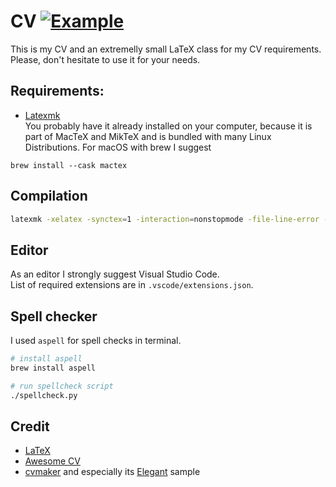 # CV [![Example](https://img.shields.io/badge/example-pdf-green.svg)](https://raw.githubusercontent.com/sikrinick/cv/master/output/pdf/resume.pdf)

This is my CV and an extremelly small LaTeX class for my CV requirements.  
Please, don't hesitate to use it for your needs.
<!--<object data="https://yoursite.com/the.pdf" type="application/pdf" width="700px" height="700px">
    <embed src="http://yoursite.com/the.pdf">
        <p>This browser does not support PDFs. Please download the PDF to view it: <a href="http://yoursite.com/the.pdf">Download PDF</a>.</p>
    </embed>
</object>-->

## Requirements:
- [Latexmk](https://mg.readthedocs.io/latexmk.html)  
You probably have it already installed on your computer, because it is part of MacTeX and MikTeX and is bundled with many Linux Distributions.
For macOS with brew I suggest 
```
brew install --cask mactex
```

## Compilation
```zsh
latexmk -xelatex -synctex=1 -interaction=nonstopmode -file-line-error -outdir=output/pdf "resume.tex"
```

## Editor
As an editor I strongly suggest Visual Studio Code.  
List of required extensions are in `.vscode/extensions.json`.


## Spell checker
I used `aspell` for spell checks in terminal.
```zsh
# install aspell
brew install aspell 

# run spellcheck script
./spellcheck.py
```

## Credit
- [LaTeX](http://www.latex-project.org)
- [Awesome CV](https://github.com/posquit0/Awesome-CV)
- [cvmaker](https://cvmkr.com/) and especially its [Elegant](https://cvmkr.com/pl/Pages/samples?type=elegant) sample
